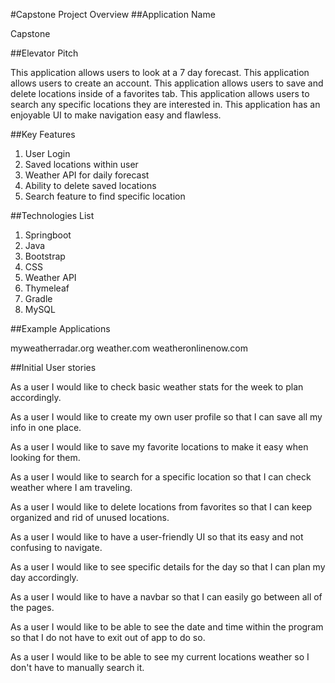 #Capstone Project Overview ##Application Name

Capstone

##Elevator Pitch

This application allows users to look at a 7 day forecast. This application allows users to create an account. This application allows users to save and delete locations inside of a favorites tab. This application allows users to search any specific locations they are interested in. This application has an enjoyable UI to make navigation easy and flawless.

##Key Features

1) User Login
2) Saved locations within user
3) Weather API for daily forecast
4) Ability to delete saved locations
5) Search feature to find specific location

##Technologies List

1) Springboot
2) Java
3) Bootstrap
4) CSS
5) Weather API
6) Thymeleaf
7) Gradle
8) MySQL

##Example Applications

myweatherradar.org 
weather.com 
weatheronlinenow.com

##Initial User stories

As a user I would like to check basic weather stats for the week to plan accordingly.

As a user I would like to create my own user profile so that I can save all my info in one place.

As a user I would like to save my favorite locations to make it easy when looking for them.

As a user I would like to search for a specific location so that I can check weather where I am traveling.

As a user I would like to delete locations from favorites so that I can keep organized and rid of unused locations.

As a user I would like to have a user-friendly UI so that its easy and not confusing to navigate.

As a user I would like to see specific details for the day so that I can plan my day accordingly.

As a user I would like to have a navbar so that I can easily go between all of the pages.

As a user I would like to be able to see the date and time within the program so that I do not have to exit out of app to do so.

As a user I would like to be able to see my current locations weather so I don't have to manually search it.